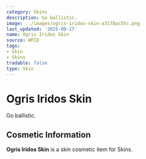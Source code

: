 ```yaml
---
category: Skins
description: Go ballistic.
image: ../images/ogris-iridos-skin-a3178ac55c.png
last_updated: '2025-09-17'
name: Ogris Iridos Skin
source: WFCD
tags:
- Skin
- Skins
tradable: false
type: Skin
---
```


# Ogris Iridos Skin

Go ballistic.

## Cosmetic Information

**Ogris Iridos Skin** is a skin cosmetic item for Skins.

